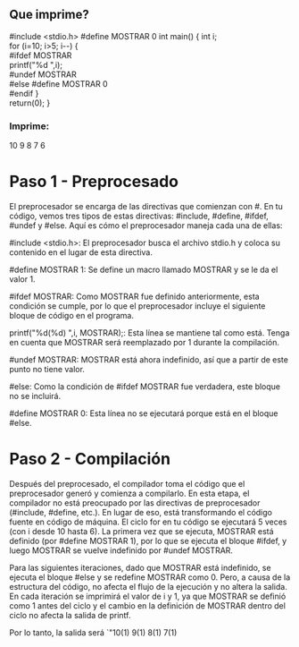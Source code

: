 ## Que imprime?
#include <stdio.h> 
#define MOSTRAR 0 
int main() { int i;   
    for (i=10; i>5; i--) {     
        #ifdef MOSTRAR         
            printf("%d  ",i);         
            #undef MOSTRAR     
        #else 
            #define MOSTRAR 0     
        #endif 
        }   
    return(0); 
}

### Imprime:
10  9  8  7  6 

# Paso 1 - Preprocesado

El preprocesador se encarga de las directivas que comienzan con #. En tu código, vemos tres tipos de estas directivas: #include, #define, #ifdef, #undef y #else. Aquí es cómo el preprocesador maneja cada una de ellas:

#include <stdio.h>: El preprocesador busca el archivo stdio.h y coloca su contenido en el lugar de esta directiva.

#define MOSTRAR 1: Se define un macro llamado MOSTRAR y se le da el valor 1.

#ifdef MOSTRAR: Como MOSTRAR fue definido anteriormente, esta condición se cumple, por lo que el preprocesador incluye el siguiente bloque de código en el programa.

printf("%d(%d) ",i, MOSTRAR);: Esta línea se mantiene tal como está. Tenga en cuenta que MOSTRAR será reemplazado por 1 durante la compilación.

#undef MOSTRAR: MOSTRAR está ahora indefinido, así que a partir de este punto no tiene valor.

#else: Como la condición de #ifdef MOSTRAR fue verdadera, este bloque no se incluirá.

#define MOSTRAR 0: Esta línea no se ejecutará porque está en el bloque #else.

# Paso 2 - Compilación

Después del preprocesado, el compilador toma el código que el preprocesador generó y comienza a compilarlo. En esta etapa, el compilador no está preocupado por las directivas de preprocesador (#include, #define, etc.). En lugar de eso, está transformando el código fuente en código de máquina. El ciclo for en tu código se ejecutará 5 veces (con i desde 10 hasta 6). La primera vez que se ejecuta, MOSTRAR está definido (por #define MOSTRAR 1), por lo que se ejecuta el bloque #ifdef, y luego MOSTRAR se vuelve indefinido por #undef MOSTRAR.

Para las siguientes iteraciones, dado que MOSTRAR está indefinido, se ejecuta el bloque #else y se redefine MOSTRAR como 0. Pero, a causa de la estructura del código, no afecta el flujo de la ejecución y no altera la salida. En cada iteración se imprimirá el valor de i y 1, ya que MOSTRAR se definió como 1 antes del ciclo y el cambio en la definición de MOSTRAR dentro del ciclo no afecta la salida de printf.

Por lo tanto, la salida será `"10(1) 9(1) 8(1) 7(1)





